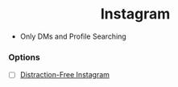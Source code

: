 <h1 align="center">Instagram</h1>


- Only DMs and Profile Searching
  
### Options

- [ ] [Distraction-Free Instagram](https://www.distractionfreeapps.com/)

